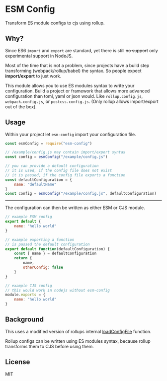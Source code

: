 # ESM Config

Transform ES module configs to cjs using rollup.

## Why?

Since ES6 `import` and `export` are standard, yet there is still ~~no support~~ only experimental support in NodeJS.

Most of the time that is not a problem, since projects have a build step transforming (webpack/rollup/babel) the syntax. So people expect **import/export** to just work.

This module allows you to use ES modules syntax to write your configuration. Build a project or framework that allows more advanced configuration than toml, yaml or json would.
Like `rollup.config.js`, `webpack.config.js`, or `postcss.config.js`. (Only rollup allows import/export out of the box).

## Usage
Within your project let `esm-config` import your configuration file.

```js
const esmConfig = require("esm-config")

// /example/config.js may contain import/export syntax
const config = esmConfig("/example/config.js")

// you can provide a default configuration
// it is used, if the config file does not exist
// it is passed, if the config file exports a function
const defaultConfiguration = {
	name: "defaultName"
}
const config = esmConfig("/example/config.js", defaultConfiguration)
```

---

The configuration can then be written as either ESM or CJS module.

```js
// example ESM config
export default {
	name: "hello world"
}

// example exporting a function
// is passed the default configuration
export default function(defaultConfiguration) {
	const { name } = defaultConfiguration
	return {
		name,
		otherConfig: false
	}
}

// example CJS config
// this would work in nodejs without esm-config
module.exports = {
	name: "hello world"
}
```

## Background 
This uses a modified version of rollups internal [loadConfigFile](loadconfig) function.

Rollup configs can be written using ES modules syntax, because rollup transforms them to CJS before using them.

[loadconfig]: https://github.com/rollup/rollup/blob/def3ae2b4d2e5fde0f28d5ff1bf92ab9a2899e28/bin/src/run/loadConfigFile.ts

## License

MIT
